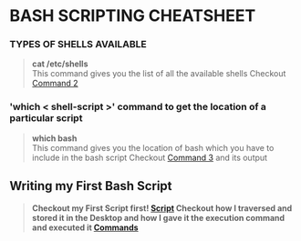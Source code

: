 # BASH SCRIPTING CHEATSHEET

### TYPES OF SHELLS AVAILABLE
> <b>cat /etc/shells</b><br> 
>This command gives you the list of all the available shells
>Checkout [Command 2](https://github.com/sagar98cyber/bash-scripting-cheatsheet/blob/types-of-shells-and-loc/bash%20scripting%20available%20and%20their%20types.png)

### <b>'which < shell-script >'</b> command to get the location of a particular script
> <b>which bash</b></br>
>This command gives you the location of bash which you have to include in the bash script
>Checkout [Command 3](https://github.com/sagar98cyber/bash-scripting-cheatsheet/blob/types-of-shells-and-loc/bash%20scripting%20available%20and%20their%20types.png) and its output

## <b>Writing my First Bash Script<b></b>
>Checkout my First Script first\! [Script](https://github.com/sagar98cyber/bash-scripting-cheatsheet/blob/running-first-shell/Bash%20Script%20Scripting.png)
>Checkout how I traversed and stored it in the Desktop and how I gave it the execution command and executed it [Commands](https://github.com/sagar98cyber/bash-scripting-cheatsheet/blob/running-first-shell/First%20Bash%20Script.png)